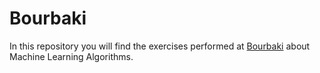 # Bourbaki

In this repository you will find the exercises performed at [Bourbaki](https://www.colegio-bourbaki.com/) about Machine Learning Algorithms.

